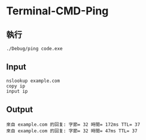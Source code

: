 # Terminal-CMD-Ping

## 執行
```
./Debug/ping code.exe
```

## Input
```
nslookup example.com
copy ip
input ip
```

## Output
```
來自 example.com 的回复: 字節= 32 時間= 172ms TTL= 37
來自 example.com 的回复: 字節= 32 時間= 47ms TTL= 37
```
